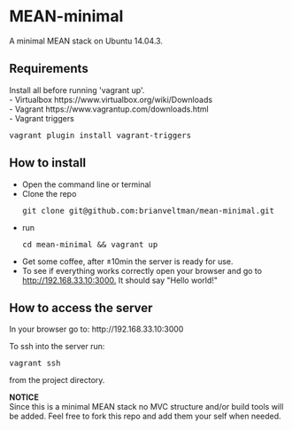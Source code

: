 <h1>MEAN-minimal</h1>

A minimal MEAN stack on Ubuntu 14.04.3.

<H2>Requirements</h2>
Install all before running 'vagrant up'.<br>
- Virtualbox https://www.virtualbox.org/wiki/Downloads<br>
- Vagrant https://www.vagrantup.com/downloads.html<br>
- Vagrant triggers <pre>vagrant plugin install vagrant-triggers</pre>


<h2>How to install</h2>
<ul>
<li>Open the command line or terminal</li>
<li>Clone the repo <pre>git clone git@github.com:brianveltman/mean-minimal.git</pre></li>
<li>run <pre>cd mean-minimal && vagrant up</pre></li>
<li>Get some coffee, after ±10min the server is ready for use.</li>
<li>To see if everything works correctly open your browser and go to <a href="http://192.168.33.10:3000">http://192.168.33.10:3000.</a> It should say "Hello world!"</li>
</ul>

<h2>How to access the server</h2>
In your browser go to: http://192.168.33.10:3000

To ssh into the server run: <pre>vagrant ssh</pre> from the project directory.


<strong>NOTICE</strong><br>
Since this is a minimal MEAN stack no MVC structure and/or build tools will be added. Feel free to fork this repo and add them your self when needed.

